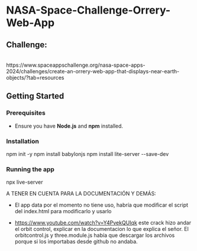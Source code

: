 # NASA-Space-Challenge-Orrery-Web-App

<h2>Challenge:</h2><br>
https://www.spaceappschallenge.org/nasa-space-apps-2024/challenges/create-an-orrery-web-app-that-displays-near-earth-objects/?tab=resources

## Getting Started

### Prerequisites
- Ensure you have **Node.js** and **npm** installed.

### Installation
   npm init -y
   npm install babylonjs
   npm install lite-server --save-dev
   
### Running the app
  npx live-server


A TENER EN CUENTA PARA LA DOCUMENTACIÓN Y DEMÁS:

- El app data por el momento no tiene uso, habría que modificar el script del index.html para modificarlo y usarlo

- https://www.youtube.com/watch?v=Y4PvekQUIqk este crack hizo andar el orbit control, explicar en la documentacion lo que explica el señor. El orbitcontrol.js y three.module.js había que descargar los archivos porque si los importabas desde github no andaba.



